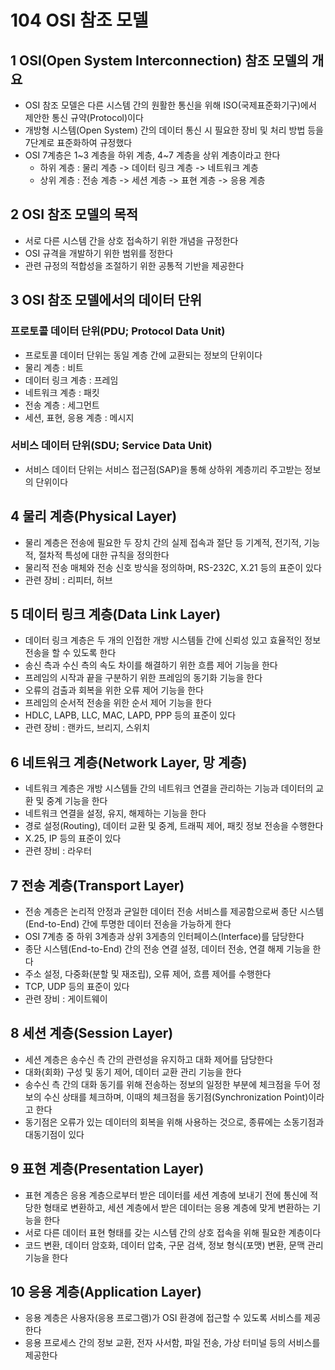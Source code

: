 # 104 OSI 참조 모델

## 1 OSI(Open System Interconnection) 참조 모델의 개요

- OSI 참조 모델은 다른 시스템 간의 원활한 통신을 위해 ISO(국제표준화기구)에서 제안한 통신 규약(Protocol)이다
- 개방형 시스템(Open System) 간의 데이터 통신 시 필요한 장비 및 처리 방법 등을 7단계로 표준화하여 규정했다
- OSI 7계층은 1~3 계층을 하위 계층, 4~7 계층을 상위 계층이라고 한다
  - 하위 계층 : 물리 계층 -> 데이터 링크 계층 -> 네트워크 계층
  - 상위 계층 : 전송 계층 -> 세션 계층 -> 표현 계층 -> 응용 계층



## 2 OSI 참조 모델의 목적

- 서로 다른 시스템 간을 상호 접속하기 위한 개념을 규정한다
- OSI 규격을 개발하기 위한 범위를 정한다
- 관련 규정의 적합성을 조절하기 위한 공통적 기반을 제공한다



## 3 OSI 참조 모델에서의 데이터 단위

### 프로토콜 데이터 단위(PDU; Protocol Data Unit)

- 프로토콜 데이터 단위는 동일 계층 간에 교환되는 정보의 단위이다
- 물리 계층 : 비트
- 데이터 링크 계층 : 프레임
- 네트워크 계층 : 패킷
- 전송 계층 : 세그먼트
- 세션, 표현, 응용 계층 : 메시지



### 서비스 데이터 단위(SDU; Service Data Unit)

- 서비스 데이터 단위는 서비스 접근점(SAP)을 통해 상하위 계층끼리 주고받는 정보의 단위이다



## 4 물리 계층(Physical Layer)

- 물리 계층은 전송에 필요한 두 장치 간의 실제 접속과 절단 등 기계적, 전기적, 기능적, 절차적 특성에 대한 규칙을 정의한다
- 물리적 전송 매체와 전송 신호 방식을 정의하며, RS-232C, X.21 등의 표준이 있다
- 관련 장비 : 리피터, 허브



## 5 데이터 링크 계층(Data Link Layer)

- 데이터 링크 계층은 두 개의 인접한 개방 시스템들 간에 신뢰성 있고 효율적인 정보 전송을 할 수 있도록 한다
- 송신 측과 수신 측의 속도 차이를 해결하기 위한 흐름 제어 기능을 한다
- 프레임의 시작과 끝을 구분하기 위한 프레임의 동기화 기능을 한다
- 오류의 검출과 회복을 위한 오류 제어 기능을 한다
- 프레임의 순서적 전송을 위한 순서 제어 기능을 한다
- HDLC, LAPB, LLC, MAC, LAPD, PPP 등의 표준이 있다
- 관련 장비 : 랜카드, 브리지, 스위치



## 6 네트워크 계층(Network Layer, 망 계층)

- 네트워크 계층은 개방 시스템들 간의 네트워크 연결을 관리하는 기능과 데이터의 교환 및 중계 기능을 한다
- 네트워크 연결을 설정, 유지, 해제하는 기능을 한다
- 경로 설정(Routing), 데이터 교환 및 중계, 트래픽 제어, 패킷 정보 전송을 수행한다
- X.25, IP 등의 표준이 있다
- 관련 장비 : 라우터



## 7 전송 계층(Transport Layer)

- 전송 계층은 논리적 안정과 균일한 데이터 전송 서비스를 제공함으로써 종단 시스템(End-to-End) 간에 투명한 데이터 전송을 가능하게 한다
- OSI 7계층 중 하위 3계층과 상위 3게층의 인터페이스(Interface)를 담당한다
- 종단 시스템(End-to-End) 간의 전송 연결 설정, 데이터 전송, 연결 해제 기능을 한다
- 주소 설정, 다중화(분할 및 재조립), 오류 제어, 흐름 제어를 수행한다
- TCP, UDP 등의 표준이 있다
- 관련 장비 : 게이트웨이



## 8 세션 계층(Session Layer)

- 세션 계층은 송수신 측 간의 관련성을 유지하고 대화 제어를 담당한다
- 대화(회화) 구성 및 동기 제어, 데이터 교환 관리 기능을 한다
- 송수신 측 간의 대화 동기를 위해 전송하는 정보의 일정한 부분에 체크점을 두어 정보의 수신 상태를 체크하며, 이때의 체크점을 동기점(Synchronization Point)이라고 한다
- 동기점은 오류가 있는 데이터의 회복을 위해 사용하는 것으로, 종류에는 소동기점과 대동기점이 있다



## 9 표현 계층(Presentation Layer)

- 표현 계층은 응용 계층으로부터 받은 데이터를 세션 계층에 보내기 전에 통신에 적당한 형태로 변환하고, 세션 계층에서 받은 데이터는 응용 계층에 맞게 변환하는 기능을 한다
- 서로 다른 데이터 표현 형태를 갖는 시스템 간의 상호 접속을 위해 필요한 계층이다
- 코드 변환, 데이터 암호화, 데이터 압축, 구문 검색, 정보 형식(포맷) 변환, 문맥 관리 기능을 한다



## 10 응용 계층(Application Layer)

- 응용 계층은 사용자(응용 프로그램)가 OSI 환경에 접근할 수 있도록 서비스를 제공한다
- 응용 프로세스 간의 정보 교환, 전자 사서함, 파일 전송, 가상 터미널 등의 서비스를 제공한다